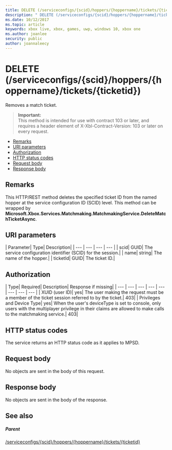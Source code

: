 ```yaml
---
title: DELETE (/serviceconfigs/{scid}/hoppers/{hoppername}/tickets/{ticketid})
description: " DELETE (/serviceconfigs/{scid}/hoppers/{hoppername}/tickets/{ticketid})"
ms.date: 10/12/2017
ms.topic: article
keywords: xbox live, xbox, games, uwp, windows 10, xbox one
ms.author: joanlee
security: public
author: joannaleecy
---
```


# DELETE (/serviceconfigs/{scid}/hoppers/{hoppername}/tickets/{ticketid})

Removes a match ticket.

> **Important:**  
> This method is intended for use with contract 103 or later, and requires a header element of X-Xbl-Contract-Version: 103 or later on every request.

  * [Remarks](#ID4ET)
  * [URI parameters](#ID4E2)
  * [Authorization](#ID4EGB)
  * [HTTP status codes](#ID4EOC)
  * [Request body](#ID4EXC)
  * [Response body](#ID4ECD)

<a id="ID4ET"></a>


## Remarks

This HTTP/REST method deletes the specified ticket ID from the named hopper at the service configuration ID (SCID) level. This method can be wrapped by **Microsoft.Xbox.Services.Matchmaking.MatchmakingService.DeleteMatchTicketAsync**.  
<a id="ID4E2"></a>


## URI parameters

| Parameter| Type| Description|
| --- | --- | --- | --- |
| scid| GUID| The service configuration identifier (SCID) for the session.|
| name| string| The name of the hopper.|
| ticketId| GUID| The ticket ID.|

<a id="ID4EGB"></a>


## Authorization

| Type| Required| Description| Response if missing|
| --- | --- | --- | --- | --- | --- | --- | --- |
| XUID (user ID)| yes| The user making the request must be a member of the ticket session referred to by the ticket.| 403|
| Privileges and Device Type| yes| When the user's deviceType is set to console, only users with the multiplayer privilege in their claims are allowed to make calls to the matchmaking service.| 403|

<a id="ID4EOC"></a>


## HTTP status codes

The service returns an HTTP status code as it applies to MPSD.  
<a id="ID4EXC"></a>


## Request body

No objects are sent in the body of this request.

<a id="ID4ECD"></a>


## Response body

No objects are sent in the body of the response.

<a id="ID4EPD"></a>


## See also

<a id="ID4ERD"></a>


##### Parent  

[/serviceconfigs/{scid}/hoppers/{hoppername}/tickets/{ticketid}](uri-scidhoppernameticketid.md)